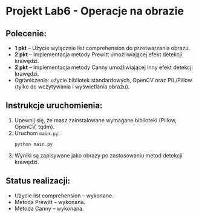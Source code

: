 # Projekt Lab6 - Operacje na obrazie

## Polecenie:
- **1 pkt** – Użycie wyłącznie list comprehension do przetwarzania obrazu.
- **2 pkt** – Implementacja metody Prewitt umożliwiającej efekt detekcji krawędzi.
- **2 pkt** – Implementacja metody Canny umożliwiającej inny efekt detekcji krawędzi.
- Ograniczenia: użycie bibliotek standardowych, OpenCV oraz PIL/Pillow (tylko do wczytywania i wyświetlania obrazu).

## Instrukcje uruchomienia:
1. Upewnij się, że masz zainstalowane wymagane biblioteki (Pillow, OpenCV, tqdm).
2. Uruchom `main.py`:
   ```
   python main.py
   ```
3. Wyniki są zapisywane jako obrazy po zastosowaniu metod detekcji krawędzi.

## Status realizacji:
- Użycie list comprehension – wykonane.
- Metoda Prewitt – wykonana.
- Metoda Canny – wykonana.
